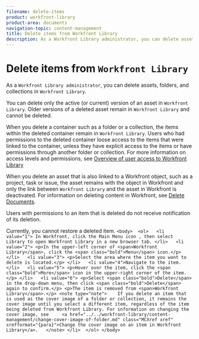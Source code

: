 ```yaml
---
filename: delete-items
product: workfront-library
product-area: documents
navigation-topic: content-management
title: Delete items from Workfront Library
description: As a Workfront Library administrator, you can delete assets, folders, and collections in Workfront Library.
---
```


# Delete items from `Workfront Library`

As a `Workfront Library administrator`, you can delete assets, folders, and collections in `Workfront Library`.

You can delete only the active (or current) version of an asset in `Workfront Library`. Older versions of a deleted asset remain in `Workfront Library` and cannot be deleted.

When you delete a container such as a folder or a collection, the items within the deleted container remain in `Workfront Library`. Users who had permissions to the deleted container loose access to the items that were linked to the container, unless they have explicit access to the items or have permissions through another folder or collection. For more information on access levels and permissions, see [Overview of user access to Workfront Library](../../workfront-library/administration-and-setup/user-access/user-access-overview.md)

When you delete an asset that is also linked to a Workfront object, such as a project, task or issue, the asset remains with the object in Workfront and only the link between `Workfront Library` and the asset in Workfront is deactivated. For information on deleting content in Workfront, see [Delete Documents](../../documents/managing-documents/delete-documents.md).

Users with permissions to an item that is deleted do not receive notification of its deletion.

Currently, you cannot restore a deleted item.
`<body>  <ol>   <li value="1"> In Workfront, click the Main Menu icon , then select Library to open Workfront Library in a new browser tab. </li>   <li value="2"> <p>In the upper-left corner of <span>Workfront Library</span>, click the <span class="bold">Menu</span> icon.</p> </li>   <li value="3"> <p>Select the area where the item you want to delete is located.</p> </li>   <li value="4">Navigate to the item.</li>   <li value="5"> <p>Hover over the item, click the <span class="bold">More</span> icon in the upper-right corner of the item.</p> </li>   <li value="6"> <p>Select <span class="bold">Delete</span> in the drop-down menu, then click <span class="bold">Delete</span> again to confirm.</p> <p>The item is removed from <span>Workfront Library</span>.</p> <note type="note">    If you delete an item that is used as the cover image of a folder or collection, it remains the cover image until you select a different item, regardless of the item being deleted from Workfront Library. For information on changing the cover image, see     <a href="../../workfront-library/content-management/change-cover-image-of-folder.md" class="MCXref xref" xrefformat="{para}">Change the cover image on an item in Workfront Library</a>.   </note> </li>  </ol> </body>`  
